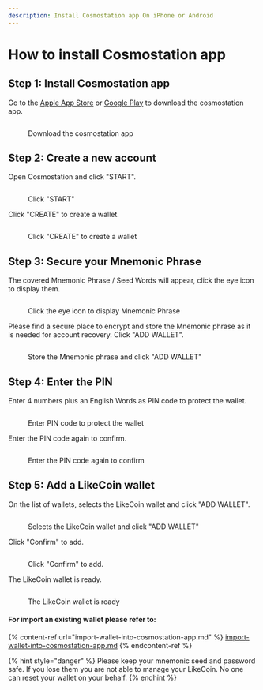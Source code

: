 ```yaml
---
description: Install Cosmostation app On iPhone or Android
---
```


# How to install Cosmostation app

## Step 1: Install Cosmostation app

Go to the [Apple App Store](https://apps.apple.com/us/app/cosmostation/id1459830339) or [Google Play](https://play.google.com/store/apps/details?id=wannabit.io.cosmostaion\&hl=en\_US\&gl=US) to download the cosmostation app.

<figure><img src="../../../.gitbook/assets/Cosmostation mobile import wallet 1.png" alt=""><figcaption><p>Download the cosmostation app</p></figcaption></figure>

## Step 2: Create a new account

Open Cosmostation and click "START".

<figure><img src="../../../.gitbook/assets/Cosmostation mobile import wallet 2.png" alt=""><figcaption><p>Click "START"</p></figcaption></figure>

Click "CREATE" to create a wallet.

<figure><img src="../../../.gitbook/assets/Cosmostation mobile create wallet 3.png" alt=""><figcaption><p>Click "CREATE" to create a wallet</p></figcaption></figure>

## Step 3: Secure your Mnemonic Phrase

The covered Mnemonic Phrase / Seed Words will appear, click the eye icon to display them.

<figure><img src="../../../.gitbook/assets/Cosmostation mobile create wallet 4.jpg" alt=""><figcaption><p> Click the eye icon to display Mnemonic Phrase</p></figcaption></figure>

Please find a secure place to encrypt and store the Mnemonic phrase as it is needed for account recovery. Click "ADD WALLET".

<figure><img src="../../../.gitbook/assets/Cosmostation mobile create wallet 5.jpg" alt=""><figcaption><p>Store the Mnemonic phrase and click "ADD WALLET"</p></figcaption></figure>

## Step 4: Enter the PIN

Enter 4 numbers plus an English Words as PIN code to protect the wallet.

<figure><img src="../../../.gitbook/assets/Cosmostation mobile create wallet 6.png" alt=""><figcaption><p>Enter PIN code to protect the wallet</p></figcaption></figure>

Enter the PIN code again to confirm.

<figure><img src="../../../.gitbook/assets/Cosmostation mobile create wallet 7.png" alt=""><figcaption><p>Enter the PIN code again to confirm</p></figcaption></figure>

## Step 5: Add a LikeCoin wallet

On the list of wallets, selects the LikeCoin wallet and click "ADD WALLET".

<figure><img src="../../../.gitbook/assets/Cosmostation mobile create wallet 8.png" alt=""><figcaption><p>Selects the LikeCoin wallet and click "ADD WALLET"</p></figcaption></figure>

Click "Confirm" to add.

<figure><img src="../../../.gitbook/assets/Cosmostation mobile create wallet 9.png" alt=""><figcaption><p>Click "Confirm" to add.</p></figcaption></figure>

The LikeCoin wallet is ready.

<figure><img src="../../../.gitbook/assets/Cosmostation mobile create wallet 10.png" alt=""><figcaption><p>The LikeCoin wallet is ready</p></figcaption></figure>

#### For import an existing wallet please refer to:

{% content-ref url="import-wallet-into-cosmostation-app.md" %}
[import-wallet-into-cosmostation-app.md](import-wallet-into-cosmostation-app.md)
{% endcontent-ref %}

{% hint style="danger" %}
Please keep your mnemonic seed and password safe. If you lose them you are not able to manage your LikeCoin. No one can reset your wallet on your behalf.
{% endhint %}
